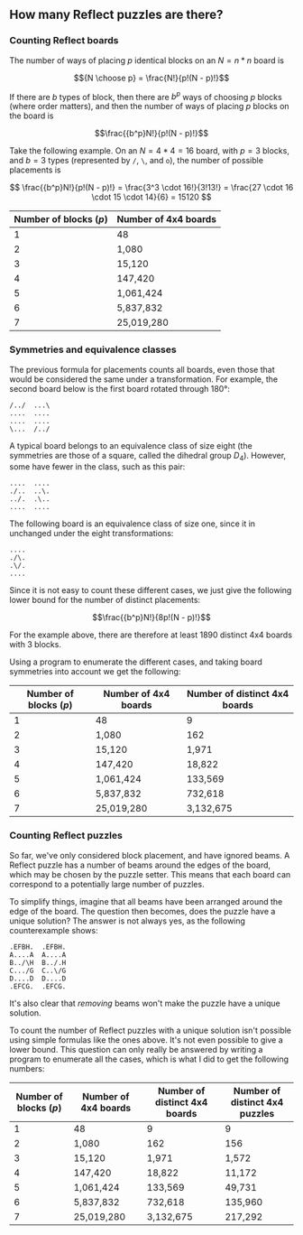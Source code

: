 ## How many Reflect puzzles are there?

### Counting Reflect boards

The number of ways of placing $p$ identical blocks on an $N = n*n$ board is

$${N \choose p} = \frac{N!}{p!(N - p)!}$$

If there are $b$ types of block, then there are $b^p$ ways of choosing $p$ blocks (where order matters), and then the number of ways of placing $p$ blocks on the board is

$$\frac{{b^p}N!}{p!(N - p)!}$$

Take the following example. On an $N = 4*4 = 16$ board, with $p=3$ blocks, and $b=3$ types (represented by `/`, `\`, and `o`), the number of possible placements is

$$
\frac{{b^p}N!}{p!(N - p)!} = \frac{3^3 \cdot 16!}{3!13!}
                           = \frac{27 \cdot 16 \cdot 15 \cdot 14}{6}
                           = 15120
$$

| Number of blocks ($p$) | Number of 4x4 boards |
| ---------------------- | -------------------- |
| 1                      | 48                   |
| 2                      | 1,080                |
| 3                      | 15,120               |
| 4                      | 147,420              |
| 5                      | 1,061,424            |
| 6                      | 5,837,832            |
| 7                      | 25,019,280           |

### Symmetries and equivalence classes

The previous formula for placements counts all boards, even those that would be considered the same under a transformation. For example, the second board below is the first board rotated through 180&deg;:

```
/../  ...\
....  ....
....  ....
\...  /../
```

A typical board belongs to an equivalence class of size eight (the symmetries are those of a square, called the dihedral group $D_4$). However, some have fewer in the class, such as this pair:

```
....  ....
./..  ..\.
../.  .\..
....  ....
```

The following board is an equivalence class of size one, since it in unchanged under the eight transformations:

```
....
./\.
.\/.
....
```

Since it is not easy to count these different cases, we just give the following lower bound for the number of distinct placements:

$$\frac{{b^p}N!}{8p!(N - p)!}$$

For the example above, there are therefore at least 1890 distinct 4x4 boards with 3 blocks.

Using a program to enumerate the different cases, and taking board symmetries into account we get the following:

| Number of blocks ($p$) | Number of 4x4 boards | Number of distinct 4x4 boards |
| ---------------------- | -------------------- | ----------------------------- |
| 1                      | 48                   | 9                             |
| 2                      | 1,080                | 162                           |
| 3                      | 15,120               | 1,971                         |
| 4                      | 147,420              | 18,822                        |
| 5                      | 1,061,424            | 133,569                       |
| 6                      | 5,837,832            | 732,618                       |
| 7                      | 25,019,280           | 3,132,675                     |

### Counting Reflect puzzles

So far, we've only considered block placement, and have ignored beams. A Reflect puzzle has a number of beams around the edges of the board, which may be chosen by the puzzle setter. This means that each board can correspond to a potentially large number of puzzles.

To simplify things, imagine that all beams have been arranged around the edge of the board. The question then becomes, does the puzzle have a unique solution? The answer is not always yes, as the following counterexample shows:

```
.EFBH.  .EFBH.
A....A  A....A
B../\H  B../.H
C.../G  C..\/G
D....D  D....D
.EFCG.  .EFCG.
```

It's also clear that _removing_ beams won't make the puzzle have a unique solution.

To count the number of Reflect puzzles with a unique solution isn't possible using simple formulas like the ones above. It's not even possible to give a lower bound. This question can only really be answered by writing a program to enumerate all the cases, which is what I did to get the following numbers:

| Number of blocks ($p$) | Number of 4x4 boards | Number of distinct 4x4 boards | Number of distinct 4x4 puzzles |
| ---------------------- | -------------------- | ----------------------------- | ------------------------------ |
| 1                      | 48                   | 9                             | 9                              |
| 2                      | 1,080                | 162                           | 156                            |
| 3                      | 15,120               | 1,971                         | 1,572                          |
| 4                      | 147,420              | 18,822                        | 11,172                         |
| 5                      | 1,061,424            | 133,569                       | 49,731                         |
| 6                      | 5,837,832            | 732,618                       | 135,960                        |
| 7                      | 25,019,280           | 3,132,675                     | 217,292                        |
